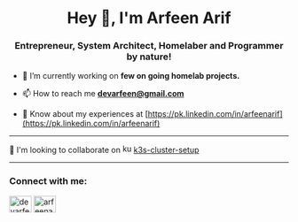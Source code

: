 <h1 align="center">Hey 👋, I'm Arfeen Arif</h1>
<h3 align="center">Entrepreneur, System Architect, Homelaber and Programmer by nature!</h3>

- 🔭 I’m currently working on **few on going homelab projects.**

- 📫 How to reach me **devarfeen@gmail.com**

- 📄 Know about my experiences at [https://pk.linkedin.com/in/arfeenarif](https://pk.linkedin.com/in/arfeenarif)

---

👯 I'm looking to collaborate on <img src="https://www.vectorlogo.zone/logos/kubernetes/kubernetes-icon.svg" alt="kubernetes" width="16" height="16"/> [k3s-cluster-setup](https://github.com/devarfeen/k3s-cluster-setup)

---

<h3 align="left">Connect with me:</h3>
<p align="left">
<a href="https://twitter.com/devarfeen" target="blank"><img align="center" src="https://raw.githubusercontent.com/rahuldkjain/github-profile-readme-generator/master/src/images/icons/Social/twitter.svg" alt="devarfeen" height="30" width="40" /></a>
<a href="https://linkedin.com/in/arfeenarif" target="blank"><img align="center" src="https://raw.githubusercontent.com/rahuldkjain/github-profile-readme-generator/master/src/images/icons/Social/linked-in-alt.svg" alt="arfeenarif" height="30" width="40" /></a>
</p>
